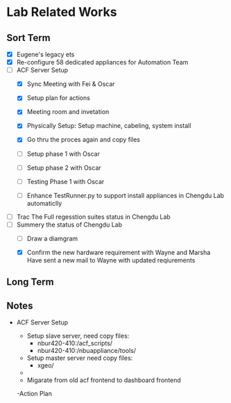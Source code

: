 # Lab Related Works

## Sort Term
- [x] Eugene's legacy ets
- [x] Re-configure 58 dedicated appliances for Automation Team
- [ ] ACF Server Setup
    - [x] Sync Meeting with Fei & Oscar
    - [x] Setup plan for actions
    - [x] Meeting room and invetation

    - [x] Physically Setup:
          Setup machine, cabeling, system install
    - [x] Go thru the proces again and copy files
    - [ ] Setup phase 1 with Oscar
    - [ ] Setup phase 2 with Oscar
    - [ ] Testing Phase 1 with Oscar
    - [ ] Enhance TestRunner.py to support install appliances in Chengdu Lab automaticlly

- [ ] Trac The Full regesstion suites status in Chengdu Lab
- [ ] Summery the status of Chengdu Lab
    - [ ] Draw a diamgram
    - [x] Confirm the new hardware requirement with Wayne and Marsha
          Have sent a new mail to Wayne with updated reqiurements
    

## Long Term




## Notes
- ACF Server Setup
    - Setup slave server, need copy files:
      - nbur420-410:/acf_scripts/
      - nbur420-410:/nbuappliance/tools/
    - Setup master server need copy files:
      - xgeo/
    - 
    - Migarate from old acf frontend to dashboard frontend

    -Action Plan




  
